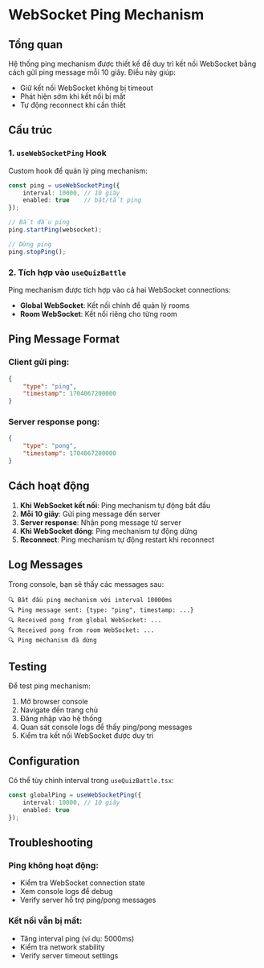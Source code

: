 # WebSocket Ping Mechanism

## Tổng quan

Hệ thống ping mechanism được thiết kế để duy trì kết nối WebSocket bằng cách gửi ping message mỗi 10 giây. Điều này giúp:

- Giữ kết nối WebSocket không bị timeout
- Phát hiện sớm khi kết nối bị mất
- Tự động reconnect khi cần thiết

## Cấu trúc

### 1. `useWebSocketPing` Hook

Custom hook để quản lý ping mechanism:

```typescript
const ping = useWebSocketPing({
    interval: 10000, // 10 giây
    enabled: true    // bật/tắt ping
});

// Bắt đầu ping
ping.startPing(websocket);

// Dừng ping
ping.stopPing();
```

### 2. Tích hợp vào `useQuizBattle`

Ping mechanism được tích hợp vào cả hai WebSocket connections:

- **Global WebSocket**: Kết nối chính để quản lý rooms
- **Room WebSocket**: Kết nối riêng cho từng room

## Ping Message Format

### Client gửi ping:
```json
{
    "type": "ping",
    "timestamp": 1704067200000
}
```

### Server response pong:
```json
{
    "type": "pong", 
    "timestamp": 1704067200000
}
```

## Cách hoạt động

1. **Khi WebSocket kết nối**: Ping mechanism tự động bắt đầu
2. **Mỗi 10 giây**: Gửi ping message đến server
3. **Server response**: Nhận pong message từ server
4. **Khi WebSocket đóng**: Ping mechanism tự động dừng
5. **Reconnect**: Ping mechanism tự động restart khi reconnect

## Log Messages

Trong console, bạn sẽ thấy các messages sau:

```
🔍 Bắt đầu ping mechanism với interval 10000ms
🔍 Ping message sent: {type: "ping", timestamp: ...}
🔍 Received pong from global WebSocket: ...
🔍 Received pong from room WebSocket: ...
🔍 Ping mechanism đã dừng
```

## Testing

Để test ping mechanism:

1. Mở browser console
2. Navigate đến trang chủ
3. Đăng nhập vào hệ thống
4. Quan sát console logs để thấy ping/pong messages
5. Kiểm tra kết nối WebSocket được duy trì

## Configuration

Có thể tùy chỉnh interval trong `useQuizBattle.tsx`:

```typescript
const globalPing = useWebSocketPing({ 
    interval: 10000, // 10 giây
    enabled: true 
});
```

## Troubleshooting

### Ping không hoạt động:
- Kiểm tra WebSocket connection state
- Xem console logs để debug
- Verify server hỗ trợ ping/pong messages

### Kết nối vẫn bị mất:
- Tăng interval ping (ví dụ: 5000ms)
- Kiểm tra network stability
- Verify server timeout settings
